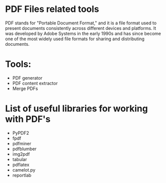 # PDF Files related tools

PDF stands for "Portable Document Format," and it is a file format used to present documents consistently across different devices and platforms. It was developed by Adobe Systems in the early 1990s and has since become one of the most widely used file formats for sharing and distributing documents.

# Tools:
- PDF generator
- PDF content extractor
- Merge PDFs

# List of useful libraries for working with PDF's
- PyPDF2
- fpdf
- pdfminer
- pdfblumber
- img2pdf
- tabular
- pdflatex
- camelot.py
- reportlab